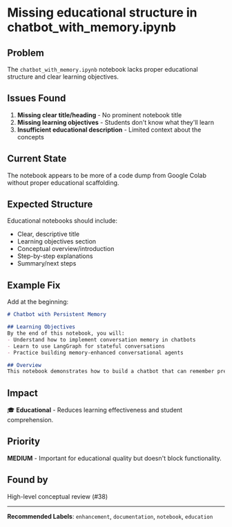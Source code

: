 # Missing educational structure in chatbot_with_memory.ipynb

## Problem
The `chatbot_with_memory.ipynb` notebook lacks proper educational structure and clear learning objectives.

## Issues Found
1. **Missing clear title/heading** - No prominent notebook title
2. **Missing learning objectives** - Students don't know what they'll learn
3. **Insufficient educational description** - Limited context about the concepts

## Current State
The notebook appears to be more of a code dump from Google Colab without proper educational scaffolding.

## Expected Structure
Educational notebooks should include:
- Clear, descriptive title
- Learning objectives section  
- Conceptual overview/introduction
- Step-by-step explanations
- Summary/next steps

## Example Fix
Add at the beginning:
```markdown
# Chatbot with Persistent Memory

## Learning Objectives
By the end of this notebook, you will:
- Understand how to implement conversation memory in chatbots
- Learn to use LangGraph for stateful conversations
- Practice building memory-enhanced conversational agents

## Overview
This notebook demonstrates how to build a chatbot that can remember previous conversations...
```

## Impact
🎓 **Educational** - Reduces learning effectiveness and student comprehension.

## Priority
**MEDIUM** - Important for educational quality but doesn't block functionality.

## Found by
High-level conceptual review (#38)

---
**Recommended Labels**: `enhancement`, `documentation`, `notebook`, `education`